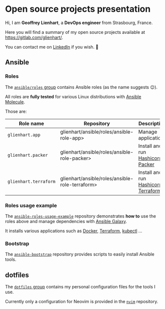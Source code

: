# Open source projects presentation

Hi, I am **Geoffrey Lienhart**, a **DevOps engineer** from Strasbourg, France.

Here you will find a summary of my open source projects available at
https://gitlab.com/glienhart/.

You can contact me on
[LinkedIn](https://www.linkedin.com/in/geoffrey-lienhart-41462870)
if you wish. 🙂

## Ansible

### Roles

The [`ansible/roles` group](https://gitlab.com/glienhart/ansible/roles)
contains Ansible roles (as the name suggests 😉).

All roles are **fully tested** for various Linux distributions with
[Ansible Molecule](https://ansible.readthedocs.io/projects/molecule).

Those are:

| Role name             | Repository                                        | Description
| ---                   | ---                                               | ---
| `glienhart.app`       | glienhart/ansible/roles/ansible-role-app>         | Manage applications |
| `glienhart.packer`    | glienhart/ansible/roles/ansible-role-packer>      | Install and run [Hashicorp Packer](https://www.packer.io) |
| `glienhart.terraform` | glienhart/ansible/roles/ansible-role-terraform>   | Install and run [Hashicorp Terraform](https://www.terraform.io) |

### Roles usage example

The
[`ansible-roles-usage-example`](https://gitlab.com/glienhart/ansible/ansible-roles-usage-example)
repository demonstrates **how to** use the roles above and manage dependencies with
[Ansible Galaxy](https://docs.ansible.com/ansible/latest/galaxy/user_guide.html).

It installs various applications such as
[Docker](https://docker.com),
[Terraform](https://www.terraform.io/),
[kubectl](https://kubernetes.io/docs/reference/kubectl)
...

### Bootstrap

The
[`ansible-bootstrap`](https://gitlab.com/glienhart/ansible/ansible-bootstrap)
repository provides scripts to easily install Ansible tools.

## dotfiles

The [`dotfiles` group](https://gitlab.com/glienhart/dotfiles)
contains my personal configuration files for the tools I use.

Currently only a configuration for Neovim is provided in
the [`nvim`](https://gitlab.com/glienhart/dotfiles/nvim)
repository.
